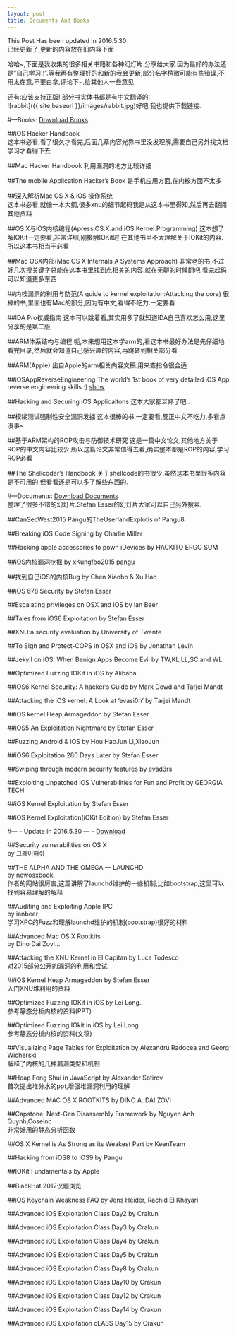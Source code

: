 ```yaml
---
layout: post
title: Documents And Books
---
```


This Post Has been updated in 2016.5.30  
已经更新了,更新的内容放在旧内容下面

哈哈~,下面是我收集的很多相关书籍和各种幻灯片.分享给大家.因为最好的办法还是”自己学习!!”.等我再有整理好的和新的我会更新,部分名字稍微可能有些错误,不用太在意,不要白拿,评论下~,给其他人一些意见

还有:应该支持正版! 部分书实体书都是有中文翻译的.  
![rabbit]({{ site.baseurl }}/images/rabbit.jpg)好吧,我也提供下载链接.

#—Books:
[Download Books](http://pan.baidu.com/s/1pJEcNcZ)

##iOS Hacker Handbook  
这本书必看,看了很久才看完,后面几章内容光靠书里没发理解,需要自己另外找文档学习才看得下去  
  
  
##Mac Hacker Handbook
利用漏洞的地方比较详细


##The mobile Application Hacker’s Book
是手机应用方面,在内核方面不太多


##深入解析Mac OS X & iOS 操作系统     
这本书必看,就像一本大纲,很多xnu的细节起码我是从这本书里得知,然后再去翻阅其他资料

##OS X与iOS内核编程(Apress.OS.X.and.iOS.Kernel.Programming)
这本想了解IOKit一定要看,非常详细,刚接触IOKit时,在其他书里不太理解关于IOKit的内容.所以这本书相当于必看

##Mac OSX内部(Mac OS X Internals A Systems Approach)
非常老的书,不过好几次搜关键字总能在这本书里找到点相关的内容.就在无聊的时候翻吧,看完起码可以知道更多东西 

##内核漏洞的利用与防范(A guide to kernel exploitation:Attacking the core)
很棒的书,里面也有Mac的部分,因为有中文,看得不吃力.一定要看

##IDA Pro权威指南
这本可以跳着看,其实用多了就知道IDA自己喜欢怎么用,这里分享的是第二版 

##ARM体系结构与编程
呃,本来想用这本学arm的,看这本书最好办法是先仔细地看完目录,然后就会知道自己感兴趣的内容,再跳转到相关部分看 

##ARM(Apple)
出自Apple的arm相关内容文稿.用来查指令很合适 

##iOSAppReverseEngineering
The world’s 1st book of very detailed iOS App reverse engineering skills :) [show](https://github.com/iosre/iOSAppReverseEngineering)

##Hacking and Securing iOS Applicaitons
这本大家都耳熟了吧.. 

##模糊测试强制性安全漏洞发掘
这本很棒的书,一定要看,反正中文不吃力,多看点没事~ 

##基于ARM架构的ROP攻击与防御技术研究
这是一篇中文论文,其他地方关于ROP的中文内容比较少,所以这篇论文非常值得去看,确实整本都是ROP的内容,学习ROP必看

##The Shellcoder’s Handbook
关于shellcode的书很少.虽然这本书里很多内容是不可用的.但看看还是可以多了解些东西的.

#—Documents:
[Download Documents](http://pan.baidu.com/s/1hqhhdD6)  
整理了很多不错的幻灯片.Stefan Esser的幻灯片大家可以自己另外搜素. 

##CanSecWest2015
Pangu的TheUserlandExplotis of Pangu8 

##Breaking iOS Code Signing
by Charlie Miller

##Hacking apple accessories to pown iDevices
by HACKITO ERGO SUM

##iOS内核漏洞挖掘
by xKungfoo2015 pangu

##找到自己iOS的内核Bug
by Chen Xiaobo & Xu Hao

##iOS 678 Security
by Stefan Esser

##Escalating privileges on OSX and iOS
by lan Beer

##Tales from iOS6 Exploitation
by Stefan Esser

##XNU:a security evaluation
by University of Twente

##To Sign and Protect-COPS in OSX and iOS
by Jonathan Levin

##Jekyll on iOS: When Benign Apps Become Evil
by TW,KL,LL,SC and WL

##Optimized Fuzzing IOKit in iOS
by Alibaba

##iOS6 Kernel Security: A hacker’s Guide
by Mark Dowd and Tarjei Mandt

##Attacking the iOS kernel: A Look at ‘evasi0n’
by Tarjei Mandt

##iOS kernel Heap Armageddon
by Stefan Esser

##iOS5 An Exploitation Nightmare
by Stefan Esser

##Fuzzing Android & iOS
by Hou HaoJun Li,XiaoJun

##iOS6 Exploitation 280 Days Later
by Stefan Esser

##Swiping through modern security features
by evad3rs

##Exploiting Unpatched iOS Vulnerabilities for Fun and Profit
by GEORGIA TECH

##iOS Kernel Exploitation
by Stefan Esser

##iOS Kernel Exploitation(iOKit Edition)
by Stefan Esser

#— - Update in 2016.5.30 — - 
[Download](http://pan.baidu.com/s/1gf0O779)

##Security vulnerabilities on OS X  
by 그레이해쉬  

##THE ALPHA AND THE OMEGA — LAUNCHD  
by newosxbook  
作者的网站很厉害,这篇讲解了launchd维护的一些机制,比如bootstrap,这里可以找到容易理解的解释

##Auditing and Exploiting Apple IPC  
by ianbeer  
学习XPC的Fuzz和理解launchd维护的机制(bootstrap)很好的材料

##Advanced Mac OS X Rootkits  
by Dino Dai Zovi…  

##Attacking the XNU Kernel in El Capitan
by Luca Todesco  
对2015部分公开的漏洞的利用和尝试

##iOS Kernel Heap Armageddon
by Stefan Esser  
入门XNU堆利用的资料

##Optimized Fuzzing IOKit in iOS
by Lei Long..  
参考静态分析内核的资料(PPT)

##Optimized Fuzzing IOkit in iOS
by Lei Long  
参考静态分析内核的资料(文稿)

##Visualizing Page Tables for Exploitation
by Alexandru Radocea and Georg Wicherski    
解释了内核的几种漏洞类型和机制

##Heap Feng Shui in JavaScript
by Alexander Sotirov    
首次提出堆分水的ppt,增强堆漏洞利用的理解

##Advanced MAC OS X ROOTKITS
by DINO A. DAI ZOVI  

##Capstone: Next-Gen Disassembly Framework
by Nguyen Anh Quynh,Coseinc  
非常好用的静态分析函数

##OS X Kernel is As Strong as its Weakest Part
by KeenTeam  

##Hacking from iOS8 to iOS9
by Pangu  

##IOKit Fundamentals
by Apple  

##BlackHat 2012议题浏览

##iOS Keychain Weakness FAQ
by Jens Heider, Rachid El Khayari

##Advanced iOS Exploitation Class Day2
by Crakun

##Advanced iOS Exploitation Class Day3
by Crakun

##Advanced iOS Exploitation Class Day4
by Crakun

##Advanced iOS Exploitation Class Day5
by Crakun

##Advanced iOS Exploitation Class Day8
by Crakun

##Advanced iOS Exploitation Class Day10
by Crakun

##Advanced iOS Exploitation Class Day12
by Crakun

##Advanced iOS Exploitation Class Day14
by Crakun

##Advanced iOS Exploitation cLASS Day15
by Crakun

